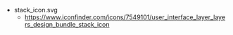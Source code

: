 - stack_icon.svg
  - https://www.iconfinder.com/icons/7549101/user_interface_layer_layers_design_bundle_stack_icon
